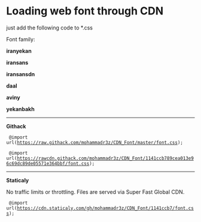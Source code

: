 # Loading web font through CDN
just add the following code to *.css

Font family:

<b>iranyekan</b>

<b>iransans</b>

<b>iransansdn</b>

<b>daal</b>

<b>aviny</b>

<b>yekanbakh</b>

-----------------------------------------------------------------------------
<b>Githack</b>

<code> @import url(https://raw.githack.com/mohammadr3z/CDN_Font/master/font.css); </code>

<code> @import url(https://rawcdn.githack.com/mohammadr3z/CDN_Font/1141ccb789cea013e96c69dc89de05571e364bbf/font.css); </code>

-----------------------------------------------------------------------------
<b>Staticaly</b>

No traffic limits or throttling. Files are served via Super Fast Global CDN.

<code> @import url(https://cdn.staticaly.com/gh/mohammadr3z/CDN_Font/1141ccb7/font.css); </code>


